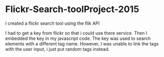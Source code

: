 # Flickr-Search-toolProject-2015
I created a flickr search tool using the flik API

I had to get a key from flickr so that i could use there service. Then I embedded the key in my javascript code.
The key was used to search elements with a different tag name. 
However, I was unable to link the tags with the user input, i just put random tags instead. 
